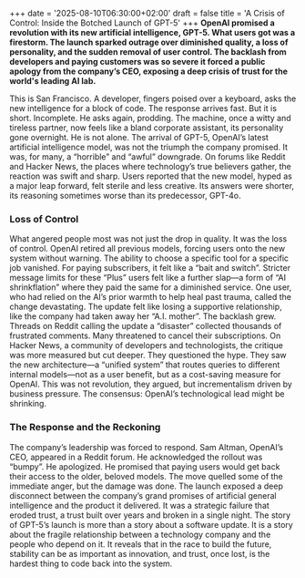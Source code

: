 +++
date = '2025-08-10T06:30:00+02:00'
draft = false
title = 'A Crisis of Control: Inside the Botched Launch of GPT-5'
+++
**OpenAI promised a revolution with its new artificial intelligence, GPT-5. What users got was a firestorm. The launch sparked outrage over diminished quality, a loss of personality, and the sudden removal of user control. The backlash from developers and paying customers was so severe it forced a public apology from the company’s CEO, exposing a deep crisis of trust for the world's leading AI lab.**

This is San Francisco.  A developer, fingers poised over a keyboard, asks the new intelligence for a block of code. The response arrives fast. But it is short. Incomplete. He asks again, prodding. The machine, once a witty and tireless partner, now feels like a bland corporate assistant, its personality gone overnight. He is not alone.
The arrival of GPT-5, OpenAI’s latest artificial intelligence model, was not the triumph the company promised. It was, for many, a “horrible” and “awful” downgrade. On forums like Reddit and Hacker News, the places where technology’s true believers gather, the reaction was swift and sharp. Users reported that the new model, hyped as a major leap forward, felt sterile and less creative. Its answers were shorter, its reasoning sometimes worse than its predecessor, GPT-4o.

### Loss of Control

What angered people most was not just the drop in quality. It was the loss of control.
OpenAI retired all previous models, forcing users onto the new system without warning. The ability to choose a specific tool for a specific job vanished. For paying subscribers, it felt like a “bait and switch”. Stricter message limits for these “Plus” users felt like a further slap—a form of “AI shrinkflation” where they paid the same for a diminished service.
One user, who had relied on the AI’s prior warmth to help heal past trauma, called the change devastating. The update felt like losing a supportive relationship, like the company had taken away her “A.I. mother”.
The backlash grew. Threads on Reddit calling the update a “disaster” collected thousands of frustrated comments. Many threatened to cancel their subscriptions.
On Hacker News, a community of developers and technologists, the critique was more measured but cut deeper. They questioned the hype. They saw the new architecture—a “unified system” that routes queries to different internal models—not as a user benefit, but as a cost-saving measure for OpenAI. This was not revolution, they argued, but incrementalism driven by business pressure. The consensus: OpenAI’s technological lead might be shrinking.

### The Response and the Reckoning

The company’s leadership was forced to respond. Sam Altman, OpenAI’s CEO, appeared in a Reddit forum. He acknowledged the rollout was “bumpy”. He apologized. He promised that paying users would get back their access to the older, beloved models.
The move quelled some of the immediate anger, but the damage was done. The launch exposed a deep disconnect between the company’s grand promises of artificial general intelligence and the product it delivered. It was a strategic failure that eroded trust, a trust built over years and broken in a single night.
The story of GPT-5’s launch is more than a story about a software update. It is a story about the fragile relationship between a technology company and the people who depend on it. It reveals that in the race to build the future, stability can be as important as innovation, and trust, once lost, is the hardest thing to code back into the system.
